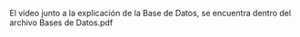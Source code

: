 El video junto a la explicación de la Base de Datos, se encuentra dentro del archivo Bases de Datos.pdf
